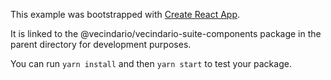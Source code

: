 This example was bootstrapped with [Create React App](https://github.com/facebook/create-react-app).

It is linked to the @vecindario/vecindario-suite-components package in the parent directory for development purposes.

You can run `yarn install` and then `yarn start` to test your package.
